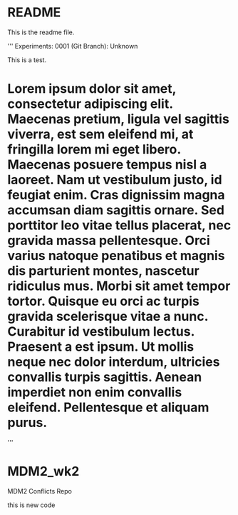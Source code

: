 README
=======
This is the readme file.

'''
Experiments:
0001 (Git Branch): Unknown

This is a test.

Lorem ipsum dolor sit amet, consectetur adipiscing elit. Maecenas pretium, ligula vel sagittis viverra, est sem eleifend mi, at fringilla lorem mi eget libero. Maecenas posuere tempus nisl a laoreet. Nam ut vestibulum justo, id feugiat enim. Cras dignissim magna accumsan diam sagittis ornare. Sed porttitor leo vitae tellus placerat, nec gravida massa pellentesque. Orci varius natoque penatibus et magnis dis parturient montes, nascetur ridiculus mus. Morbi sit amet tempor tortor. Quisque eu orci ac turpis gravida scelerisque vitae a nunc. Curabitur id vestibulum lectus. Praesent a est ipsum. Ut mollis neque nec dolor interdum, ultricies convallis turpis sagittis. Aenean imperdiet non enim convallis eleifend. Pellentesque et aliquam purus.
=======
'''

# MDM2_wk2
MDM2 Conflicts Repo



this is new code
